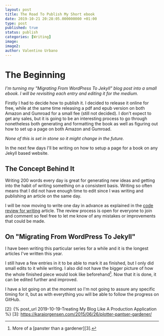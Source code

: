 ```yaml
---
layout: post
title: The Road To Publish My Short ebook
date: 2019-10-21 20:28:05.000000000 +01:00
type: post
published: true
status: publish
categories: [Writing]
image:
image2:
author: Valentino Urbano
---
```


# The Beginning

*I'm turning my "Migrating From WordPress To Jekyll" blog post into a small ebook. I will be revisiting each entry and editing it for the medium.*

Firstly I had to decide how to publish it. I decided to release it online for free, while at the same time releasing a pdf and epub version on both Amazon and Gumroad for a small fee (still not decided). I don't expect to get any sales, but it is going to be an interesting process to go through nonetheless both generating and formatting the book as well as figuring out how to set up a page on both Amazon and Gumroad.

*None of this is set in stone so it might change in the future.*

In the next few days I'll be writing on how to setup a page for a book on any Jekyll based website.

## The Concept Behind It

Writing 200 words every day is great for generating new ideas and getting into the habit of writing something on a consistent basis.
Writing so often means that I did not have enough time to edit since I was writing and publishing an article on the same day.

I will be now moving to write one day in advance as explained in the [code review for writing][1] article. The review process is open for everyone to join and comment so feel free to let me know of any mistakes or improvements that could be made.

## On "Migrating From WordPress To Jekyll"

I have been writing this particular series for a while and it is the longest articles I've written this year.

I still have a few entries in it to be able to mark it as finished, but I only did small edits to it while writing. I also did not have the bigger picture of how the whole finished piece would look like beforehand[^1]. Now that it is done, it can be edited further and improved.

I have a lot going on at the moment so I'm not going to assure any specific timing for it, but as with everything you will be able to follow the progress on GitHub.


[1]: https://github.com/valeIT/pulls
[2]: {% post_url 2019-10-19-Treating My Blog Like A Production Application %}
[3]: https://karajorgensen.com/2015/06/26/plotter-pantser-gardener/

[^1]: More of a [panster than a gardener][3].

